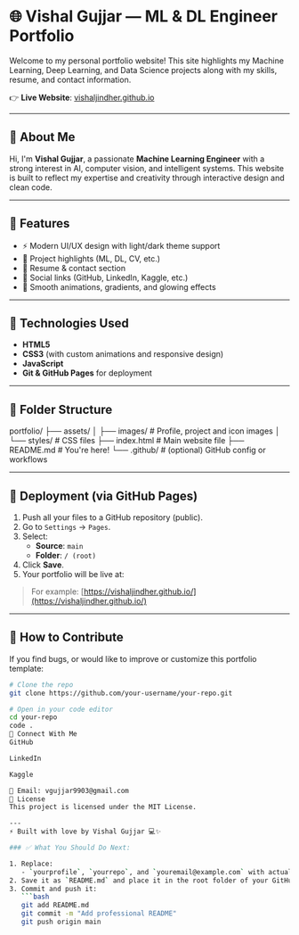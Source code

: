 # 🌐 Vishal Gujjar — ML & DL Engineer Portfolio

Welcome to my personal portfolio website! This site highlights my Machine Learning, Deep Learning, and Data Science projects along with my skills, resume, and contact information.

👉 **Live Website**: [vishaljindher.github.io](https://vishaljindher.github.io/)

---

## 🧠 About Me

Hi, I'm **Vishal Gujjar**, a passionate **Machine Learning Engineer** with a strong interest in AI, computer vision, and intelligent systems. This website is built to reflect my expertise and creativity through interactive design and clean code.

---

## 📁 Features

- ⚡ Modern UI/UX design with light/dark theme support  
- 🧠 Project highlights (ML, DL, CV, etc.)  
- 💼 Resume & contact section  
- 🔗 Social links (GitHub, LinkedIn, Kaggle, etc.)  
- 🎨 Smooth animations, gradients, and glowing effects  

---

## 🚀 Technologies Used

- **HTML5**
- **CSS3** (with custom animations and responsive design)
- **JavaScript**
- **Git & GitHub Pages** for deployment

---

## 📂 Folder Structure
portfolio/
├── assets/
│ ├── images/ # Profile, project and icon images
│ └── styles/ # CSS files
├── index.html # Main website file
├── README.md # You're here!
└── .github/ # (optional) GitHub config or workflows

---

## 🚀 Deployment (via GitHub Pages)

1. Push all your files to a GitHub repository (public).
2. Go to `Settings` → `Pages`.
3. Select:
   - **Source**: `main`
   - **Folder**: `/ (root)`
4. Click **Save**.
5. Your portfolio will be live at:

> For example: [https://vishaljindher.github.io/](https://vishaljindher.github.io/)

---

## 🧪 How to Contribute

If you find bugs, or would like to improve or customize this portfolio template:

```bash
# Clone the repo
git clone https://github.com/your-username/your-repo.git

# Open in your code editor
cd your-repo
code .
🔗 Connect With Me
GitHub

LinkedIn

Kaggle

📧 Email: vgujjar9903@gmail.com
📄 License
This project is licensed under the MIT License.

---
⚡ Built with love by Vishal Gujjar 💻✨

### ✅ What You Should Do Next:

1. Replace:
   - `yourprofile`, `yourrepo`, and `youremail@example.com` with actual links.
2. Save it as `README.md` and place it in the root folder of your GitHub repository.
3. Commit and push it:
   ```bash
   git add README.md
   git commit -m "Add professional README"
   git push origin main
